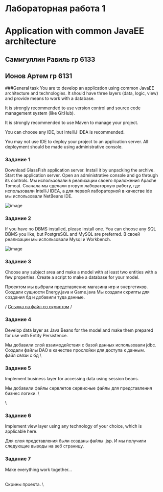 # Лабораторная работа 1
# Application with common JavaEE architecture
## Самигуллин Равиль гр 6133
## Ионов Артем гр 6131

###General task
You are to develop an application using common JavaEE architecture and technologies. It should have three layers (data, logic, view) and provide means to work with a database.

It is strongly recommended to use version control and source code management system (like GitHub).

It is strongly recommended to use Maven to manage your project.

You can choose any IDE, but IntelliJ IDEA is recommended.

You may not use IDE to deploy your project to an application server. All deployment should be made using administrative console.

### Задание 1
Download GlassFish application server.
Install it by unpacking the archive.
Start the application server.
Open an administrative console and go through its controls.
Мы использовали в реализации своего приложения Apache Tomcat.
Сначала мы сделали вторую лабораторную работу, где использовали IntelliJ IDEA, а
для первой лабораторной в качестве ide мы использовали NetBeans IDE. 

![image](https://github.com/sat4h/Java/assets/146749026/4a6a832c-a6ad-4690-95c4-5fa07c3938a7)


### Задание 2
If you have no DBMS installed, please install one. You can choose any SQL DBMS you like, but PostgreSQL and MySQL are preferred.
В своей реализации мы использовали Mysql и Workbench.

![image](https://github.com/sat4h/Java/assets/146749026/0bf43d4c-5301-45b0-9e49-3ed2a6b4cb59)


### Задание 3
Choose any subject area and make a model with at least two entities with a few properties.
Create a script to make a database for your model.

Проектом мы выбрали представление магазина игр и энергетиков.
Создали сущности Energy.java и Game.java
Мы создали скрипты для создания бд и добавили туда данные.

/
[Ссылка на файл со скриптом](https://github.com/sat4h/Java/blob/e532a6b018bf8201ff0d051dbdbdf12b01afd345/Lr1/gamesenergyskript.sql)
/


### Задание 4
Develop data layer as Java Beans for the model and make them prepared for use with Entity Persistence.

Мы добавили слой взаимодействия с базой данных использовали jdbc. Создали файлы DAO в качестве прослойки для доступа к данным.
\
файл связи с бд
\

### Задание 5
Implement business layer for accessing data using session beans.

Мы добавили файлы сервлетов сервисные файлы для представления бизнес логики.
\

\

### Задание 6
Implement view layer using any technology of your choice, which is applicable here.

Для слоя представления были созданы файлы .jsp.
И мы получили следующие выводы на веб страницу.

### Задание 7
Make everything work together…

\
Скрины проекта.
\
